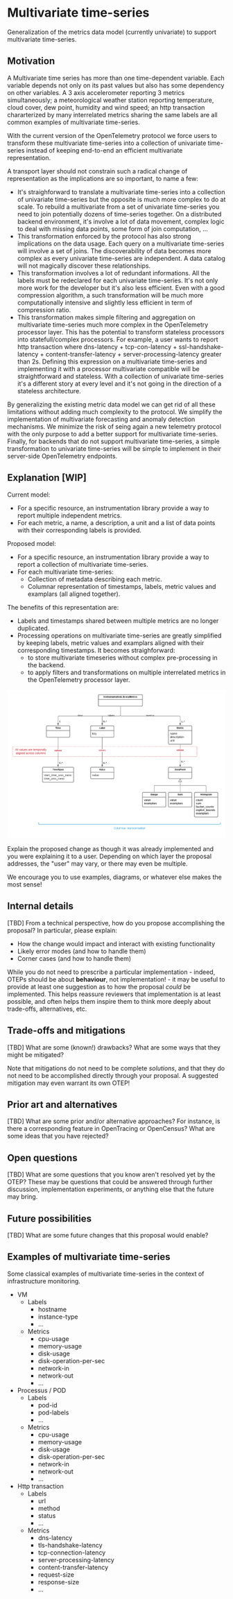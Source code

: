 # Multivariate time-series

Generalization of the metrics data model (currently univariate) to support multivariate time-series.

## Motivation

A Multivariate time series has more than one time-dependent variable. Each variable depends not only on its past values but also has 
some dependency on other variables. A 3 axis accelerometer reporting 3 metrics simultaneously; a meteorological weather station reporting 
temperature, cloud cover, dew point, humidity and wind speed; an http transaction chararterized by many interrelated metrics sharing the same 
labels are all common examples of multivariate time-series. 

With the current version of the OpenTelemetry protocol we force users to transform these multivariate time-series into a collection of 
univariate time-series instead of keeping end-to-end an efficient multivariate representation.

A transport layer should not constrain such a radical change of representation as the implications are so important, to name a few:
* It's straighforward to translate a multivariate time-series into a collection of univariate time-series but the opposite is much more 
complex to do at scale. To rebuild a multivariate from a set of univariate time-series you need to join potentially dozens of time-series 
together. On a distributed backend environment, it's involve a lot of data movement, complex logic to deal with missing data points, some 
form of join computation, ... 
* This transformation enforced by the protocol has also strong implications on the data usage. Each query on a multivariate time-series will
involve a set of joins. The discoverability of data becomes more complex as every univariate time-series are independent. A data catalog
will not magically discover these relationships.
* This transformation involves a lot of redundant informations. All the labels must be redeclared for each univariate time-series. It's
not only more work for the developer but it's also less efficient. Even with a good compression algorithm, a such transformation will be 
much more computationally intensive and slightly less efficient in term of compression ratio.
* This transformation makes simple filtering and aggregation on multivariate time-series much more complex in the OpenTelemetry processor 
layer. This has the potential to transform stateless processors into statefull/complex processors. For example, a user wants to report
http transaction where dns-latency + tcp-con-latency + ssl-handshake-latency + content-transfer-latency + server-processing-latency greater
than 2s. Defining this expression on a multivariate time-series and implementing it with a processor multivariate compatible will be 
straightforward and stateless. With a collection of univariate time-series it's a different story at every level and it's not going in
the direction of a stateless architecture.

By generalizing the existing metric data model we can get rid of all these limitations without adding much complexity to the protocol.
We simplify the implementation of multivariate forecasting and anomaly detection mechanisms. We minimize the risk of seing again a new
telemetry protocol with the only purpose to add a better support for multivariate time-series. Finally, for backends that do not support 
multivariate time-series, a simple transformation to univariate time-series will be simple to implement in their server-side 
OpenTelemetry endpoints.

## Explanation [WIP]

Current model:
* For a specific resource, an instrumentation library provide a way to report multiple independent metrics.
* For each metric, a name, a description, a unit and a list of data points with their corresponding labels is provided. 

Proposed model:
* For a specific resource, an instrumentation library provide a way to report a collection of multivariate time-series.
* For each multivariate time-series:
  * Collection of metadata describing each metric.
  * Columnar representation of timestamps, labels, metric values and examplars (all aligned together).

The benefits of this representation are:
* Labels and timestamps shared between multiple metrics are no longer duplicated.
* Processing operations on multivariate time-series are greatly simplified by keeping labels, metric values and examplars aligned with their corresponding timestamps. It becomes straighforward:
  * to store multivariate timeseries without complex pre-processing in the backend.
  * to apply filters and transformations on multiple interrelated metrics in the OpenTelemetry processor layer.   

![Multivariate time-series model](multivariate-time-series-model.png)

Explain the proposed change as though it was already implemented and you were explaining it to a user. Depending on which layer the proposal addresses, the "user" may vary, or there may even be multiple.

We encourage you to use examples, diagrams, or whatever else makes the most sense!

## Internal details

[TBD]
From a technical perspective, how do you propose accomplishing the proposal? In particular, please explain:

* How the change would impact and interact with existing functionality
* Likely error modes (and how to handle them)
* Corner cases (and how to handle them)

While you do not need to prescribe a particular implementation - indeed, OTEPs should be about **behaviour**, not implementation! - it may be useful to provide at least one suggestion as to how the proposal *could* be implemented. This helps reassure reviewers that implementation is at least possible, and often helps them inspire them to think more deeply about trade-offs, alternatives, etc.

## Trade-offs and mitigations

[TBD]
What are some (known!) drawbacks? What are some ways that they might be mitigated?

Note that mitigations do not need to be complete *solutions*, and that they do not need to be accomplished directly through your proposal. A suggested mitigation may even warrant its own OTEP!

## Prior art and alternatives

[TBD]
What are some prior and/or alternative approaches? For instance, is there a corresponding feature in OpenTracing or OpenCensus? What are some ideas that you have rejected?

## Open questions

[TBD]
What are some questions that you know aren't resolved yet by the OTEP? These may be questions that could be answered through further discussion, implementation experiments, or anything else that the future may bring.

## Future possibilities

[TBD]
What are some future changes that this proposal would enable?

## Examples of multivariate time-series
Some classical examples of multivariate time-series in the context of infrastructure monitoring.

* VM
  * Labels
    * hostname
    * instance-type 
    * ...
  * Metrics 
    * cpu-usage
    * memory-usage
    * disk-usage
    * disk-operation-per-sec
    * network-in
    * network-out
    * ... 
* Processus / POD
  * Labels
    * pod-id
    * pod-labels
    * ...
  * Metrics 
    * cpu-usage
    * memory-usage
    * disk-usage
    * disk-operation-per-sec
    * network-in
    * network-out
    * ... 
* Http transaction
  * Labels
    * url
    * method
    * status
    * ...
  * Metrics
    * dns-latency
    * tls-handshake-latency
    * tcp-connection-latency
    * server-processing-latency
    * content-transfer-latency
    * request-size
    * response-size
    * ... 
